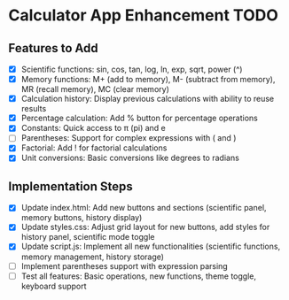 # Calculator App Enhancement TODO

## Features to Add
- [x] Scientific functions: sin, cos, tan, log, ln, exp, sqrt, power (^)
- [x] Memory functions: M+ (add to memory), M- (subtract from memory), MR (recall memory), MC (clear memory)
- [x] Calculation history: Display previous calculations with ability to reuse results
- [x] Percentage calculation: Add % button for percentage operations
- [x] Constants: Quick access to π (pi) and e
- [ ] Parentheses: Support for complex expressions with ( and )
- [x] Factorial: Add ! for factorial calculations
- [x] Unit conversions: Basic conversions like degrees to radians

## Implementation Steps
- [x] Update index.html: Add new buttons and sections (scientific panel, memory buttons, history display)
- [x] Update styles.css: Adjust grid layout for new buttons, add styles for history panel, scientific mode toggle
- [x] Update script.js: Implement all new functionalities (scientific functions, memory management, history storage)
- [ ] Implement parentheses support with expression parsing
- [ ] Test all features: Basic operations, new functions, theme toggle, keyboard support
